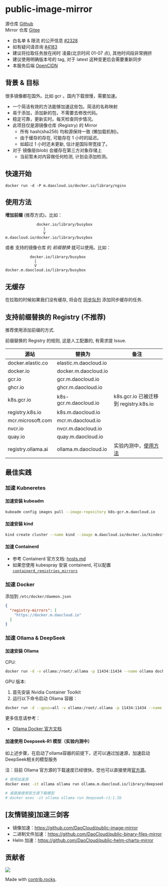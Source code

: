 # public-image-mirror

源仓库 [Github](https://github.com/DaoCloud/public-image-mirror)  
Mirror 仓库 [Gitee](https://gitee.com/daocloud/public-image-mirror)  

- 白名单 & 限流 的公开信息 [#2328](https://github.com/DaoCloud/public-image-mirror/issues/2328)
- 如有疑问请咨询 [#4183](https://github.com/DaoCloud/public-image-mirror/issues/4183)
- 建议将拉取任务放在闲时 凌晨(北京时间 01-07 点), 其他时间段非常拥挤
- 建议使用明确版本号的 tag, 对于 latest 这种变更后会需要重新同步
- 本服务后端 [OpenCIDN](https://github.com/OpenCIDN)

## 背景 & 目标

很多镜像都在国外。比如 gcr 。国内下载很慢，需要加速。

* 一个简洁有效的方法能够加速这些包。简洁的名称映射
* 易于添加，添加新的包，不需要去修改代码。
* 稳定可靠，更新实时。每天检查同步情况。
* 此项目仅是源镜像仓库 (Registry) 的 Mirror
  * 所有 hash(sha256) 均和源保持一致 (懒加载机制)。
  * 由于缓存的存在, 可能存在 1 小时的延迟。
  * 如超过 1 小时还未更新, 估计是国际带宽挂了。
* 对于 镜像层(blob) 会缓存在第三方对象存储上
  * 当前暂未对内容做任何检测, 计划会添加检测。

## 快速开始

```
docker run -d -P m.daocloud.io/docker.io/library/nginx
```
## 使用方法

**增加前缀** (推荐方式)。比如：

``` log
              docker.io/library/busybox
                 |
                 V
m.daocloud.io/docker.io/library/busybox
```

或者 支持的镜像仓库 的 *前缀替换* 就可以使用。比如：

``` log
           docker.io/library/busybox
             |
             V
docker.m.daocloud.io/library/busybox
```

## 无缓存

在拉取的时候如果我们没有缓存, 将会在 [同步队列](https://queue.m.daocloud.io/status/) 添加同步缓存的任务.

## 支持前缀替换的 Registry (不推荐)

推荐使用添加前缀的方式.

前缀替换的 Registry 的规则, 这是人工配置的, 有需求提 Issue.

| 源站               | 替换为                | 备注                                           |
| ------------------ | --------------------- | ---------------------------------------------- |
| docker.elastic.co  | elastic.m.daocloud.io |                                                |
| docker.io          | docker.m.daocloud.io  |                                                |
| gcr.io             | gcr.m.daocloud.io     |                                                |
| ghcr.io            | ghcr.m.daocloud.io    |                                                |
| k8s.gcr.io         | k8s-gcr.m.daocloud.io | k8s.gcr.io 已被迁移到 registry.k8s.io          |
| registry.k8s.io    | k8s.m.daocloud.io     |                                                |
| mcr.microsoft.com  | mcr.m.daocloud.io     |                                                |
| nvcr.io            | nvcr.m.daocloud.io    |                                                |
| quay.io            | quay.m.daocloud.io    |                                                |
| registry.ollama.ai | ollama.m.daocloud.io  | 实验内测中，[使用方法](#加速-ollama--deepseek) |

## 最佳实践

### 加速 Kubneretes

#### 加速安装 kubeadm
``` bash
kubeadm config images pull --image-repository k8s-gcr.m.daocloud.io
```

#### 加速安装 kind

``` bash
kind create cluster --name kind --image m.daocloud.io/docker.io/kindest/node:v1.22.1
``` 

#### 加速 Containerd

* 参考 Containerd 官方文档: [hosts.md](https://github.com/containerd/containerd/blob/main/docs/hosts.md#registry-host-namespace)
* 如果您使用 kubespray 安装 containerd, 可以配置 [`containerd_registries_mirrors`](https://github.com/kubernetes-sigs/kubespray/blob/master/docs/CRI/containerd.md#containerd-config)

### 加速 Docker

添加到 `/etc/docker/daemon.json`
``` json
{
  "registry-mirrors": [
    "https://docker.m.daocloud.io"
  ]
}
```

### 加速 Ollama & DeepSeek

#### 加速安装 Ollama

CPU:
```bash
docker run -d -v ollama:/root/.ollama -p 11434:11434 --name ollama docker.m.daocloud.io/ollama/ollama
```

GPU 版本:
1. 首先安装 Nvidia Container Toolkit
2. 运行以下命令启动 Ollama 容器：

```bash
docker run -d --gpus=all -v ollama:/root/.ollama -p 11434:11434 --name ollama docker.m.daocloud.io/ollama/ollama
```

更多信息请参考：
* [Ollama Docker 官方文档](https://ollama.com/blog/ollama-is-now-available-as-an-official-docker-image)

#### 加速使用 Deepseek-R1 模型（实验内测中）

如上述步骤，在启动了ollama容器的前提下，还可以通过加速源，加速启动DeepSeek相关的模型服务

注：目前 Ollama 官方源的下载速度已经很快，您也可以直接使用[官方源](https://ollama.com/library/deepseek-r1:1.5b)。

```bash
# 使用加速源
docker exec -it ollama ollama run ollama.m.daocloud.io/library/deepseek-r1:1.5b

# 或直接使用官方源下载模型
# docker exec -it ollama ollama run deepseek-r1:1.5b
```

## [友情链接]加速三剑客

* 镜像加速：https://github.com/DaoCloud/public-image-mirror
* 二进制文件加速：https://github.com/DaoCloud/public-binary-files-mirror
* Helm 加速：https://github.com/DaoCloud/public-helm-charts-mirror


## 贡献者

<a href="https://github.com/DaoCloud/public-image-mirror/graphs/contributors">
  <img src="https://contrib.rocks/image?repo=DaoCloud/public-image-mirror" />
</a>

Made with [contrib.rocks](https://contrib.rocks).
